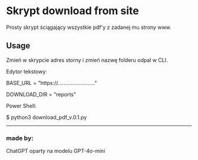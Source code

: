 # Skrypt download from site

Prosty skrypt ściągający wszystkie pdf'y z zadanej mu strony www.

## Usage

Zmień w skrypcie adres storny i zmień nazwę folderu odpal w CLI.

Edytor tekstowy:

<p> BASE_URL = "https://........................."
<p> DOWNLOAD_DIR = "reports"


Power Shell:

$ python3 download_pdf_v.0.1.py

---
### made by:

ChatGPT oparty na modelu GPT-4o-mini

